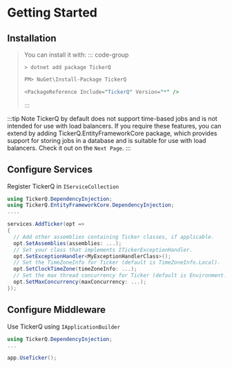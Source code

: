 # Getting Started
## Installation
>You can install it with:
>::: code-group
>```cli [.NET CLI]
>> dotnet add package TickerQ
>```
>```pm [Package Manager]
>PM> NuGet\Install-Package TickerQ
>```
>```pm [Package Reference]
><PackageReference Include="TickerQ" Version="*" />
>```
>:::

:::tip Note
TickerQ by default does not support time-based jobs and is not intended for use with load balancers. If you require these features, you can extend by adding TickerQ.EntityFrameworkCore package, which provides support for storing jobs in a database and is suitable for use with load balancers. Check it out on the `Next Page`.
:::

## Configure Services
Register TickerQ in <code>IServiceCollection</code>
```csharp
using TickerQ.DependencyInjection;
using TickerQ.EntityFrameworkCore.DependencyInjection;
....

services.AddTicker(opt =>
{
  // Add other assemblies containing Ticker classes, if applicable.
  opt.SetAssemblies(assemblies: ...);
  // Set your class that implements ITickerExceptionHandler.  
  opt.SetExceptionHandler<MyExceptionHandlerClass>(); 
  // Set the TimeZoneInfo for Ticker (default is TimeZoneInfo.Local).
  opt.SetClockTimeZone(timeZoneInfo: ...); 
  // Set the max thread concurrency for Ticker (default is Environment.ProcessorCount).
  opt.SetMaxConcurrency(maxConcurrency: ...); 
});

```

## Configure Middleware
Use TickerQ using <code>IApplicationBuilder</code>

```csharp
using TickerQ.DependencyInjection;
...

app.UseTicker();
```